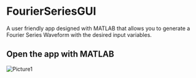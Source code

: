 # FourierSeriesGUI
A user friendly app designed with MATLAB that allows you to generate a Fourier Series Waveform with the desired input variables.


## Open the app with MATLAB

![Picture1](https://user-images.githubusercontent.com/108863344/195320902-ce7899c3-86f3-44fc-9b46-9b093d3cc2f9.png)

